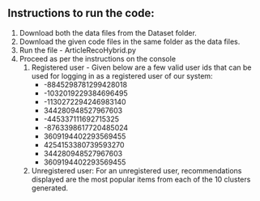 ## Instructions to run the code:

1. Download both the data files from the Dataset folder.
2. Download the given code files in the same folder as the data files.
3. Run the file - ArticleRecoHybrid.py
4. Proceed as per the instructions on the console
    1. Registered user - Given below are a few valid user ids that can be used for logging in as a registered user of our system:
       * -8845298781299428018
       * -1032019229384696495
       * -1130272294246983140
       * 344280948527967603
       * -445337111692715325
       * -8763398617720485024
       * 3609194402293569455
       * 4254153380739593270
       * 344280948527967603
       * 3609194402293569455
    2. Unregistered user: For an unregistered user, recommendations displayed are the most popular items from each of the 10 clusters generated. 
